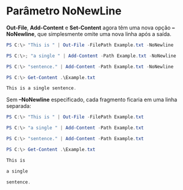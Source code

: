 # Parâmetro NoNewLine
**Out-File**, **Add-Content** e **Set-Content** agora têm uma nova opção **–NoNewline**, que simplesmente omite uma nova linha após a saída.
```PowerShell
PS C:\> "This is " | Out-File -FilePath Example.txt -NoNewline

PS C:\>; "a single " | Add-Content -Path Example.txt -NoNewline

PS C:\> "sentence." | Add-Content -Path Example.txt -NoNewline

PS C:\> Get-Content .\Example.txt

This is a single sentence.
```
Sem **–NoNewline** especificado, cada fragmento ficaria em uma linha separada:
```PowerShell
PS C:\> "This is " | Out-File -FilePath Example.txt

PS C:\> "a single " | Add-Content -Path Example.txt

PS C:\> "sentence." | Add-Content -Path Example.txt

PS C:\> Get-Content .\Example.txt

This is

a single

sentence.
```
<!--HONumber=Mar16_HO2-->
